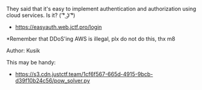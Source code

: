 They said that it's easy to implement authentication and authorization using cloud services. Is it? ( ͡° ͜ʖ ͡°)

- https://easyauth.web.jctf.pro/login

*Remember that DDoS'ing AWS is illegal, plx do not do this, thx m8

Author: Kusik

This may be handy:

- https://s3.cdn.justctf.team/1cf6f567-665d-4915-9bcb-d39f10b24c56/pow_solver.py